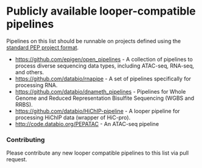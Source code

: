 # Publicly available looper-compatible pipelines

Pipelines on this list should be runnable on projects defined using the [standard PEP project format](http://pep.databio.org/en/latest/).

* https://github.com/epigen/open_pipelines - A collection of pipelines to process diverse sequencing data types, including ATAC-seq, RNA-seq, and others.
* https://github.com/databio/rnapipe - A set of pipelines specifically for processing RNA.
* https://github.com/databio/dnameth_pipelines - Pipelines for Whole Genome and Reduced Representation Bisulfite Sequencing (WGBS and RRBS).
* https://github.com/databio/HiChIP-pipeline - A looper pipeline for processing HiChIP data (wrapper of HiC-pro).
* http://code.databio.org/PEPATAC - An ATAC-seq pipeline

### Contributing

Please contribute any new looper compatible pipelines to this list via pull request.
